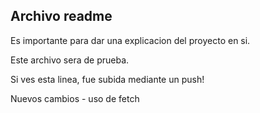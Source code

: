 ## Archivo readme
Es importante para dar una explicacion del proyecto en si.

Este archivo sera de prueba. 

Si ves esta linea, fue subida mediante un push!

Nuevos cambios - uso de fetch
